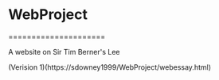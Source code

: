 # WebProject
=====================

A website on Sir Tim Berner's Lee

(Verision 1)(https://sdowney1999/WebProject/webessay.html)
